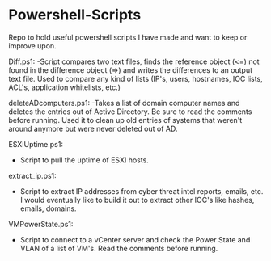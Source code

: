 # Powershell-Scripts
Repo to hold useful powershell scripts I have made and want to keep or improve upon.

Diff.ps1:
-Script compares two text files, finds the reference object (<=) not found in the difference object (=>) and writes the differences to an output text file. Used to compare any kind of lists (IP's, users, hostnames, IOC lists, ACL's, application whitelists, etc.)

deleteADcomputers.ps1:
-Takes a list of domain computer names and deletes the entries out of Active Directory. Be sure to read the comments before running. Used it to clean up old entries of systems that weren't around anymore but were never deleted out of AD.

ESXIUptime.ps1:
- Script to pull the uptime of ESXI hosts.

extract_ip.ps1:
- Script to extract IP addresses from cyber threat intel reports, emails, etc. I would eventually like to build it out to extract other IOC's like hashes, emails, domains.

VMPowerState.ps1:
- Script to connect to a vCenter server and check the Power State and VLAN of a list of VM's. Read the comments before running.
